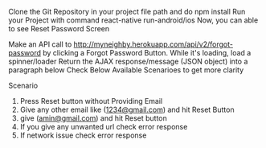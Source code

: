 Clone the Git Repository in your project file path and do npm install
Run your Project with command react-native run-android/ios
Now, you can able to see Reset Password Screen

Make an API call to http://myneighby.herokuapp.com/api/v2/forgot-password by clicking a Forgot Password Button.
While it's loading, load a spinner/loader
Return the AJAX response/message (JSON object) into a paragraph below
Check Below Available Scenarioes to get more clarity

Scenario
1) Press Reset button without Providing Email
2) Give any other email like (1234@gmail.com) and hit Reset Button
3) give (amin@gmail.com) and hit Reset button
4) If you give any unwanted url check error response
5) If network issue check error response
